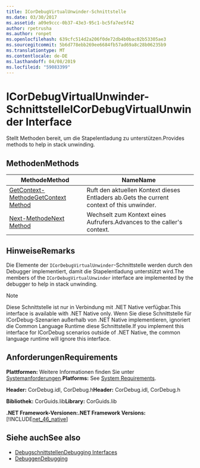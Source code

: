 ```yaml
---
title: ICorDebugVirtualUnwinder-Schnittstelle
ms.date: 03/30/2017
ms.assetid: a09e9ccc-0b37-43e3-95c1-bc5fa7ee5f42
author: rpetrusha
ms.author: ronpet
ms.openlocfilehash: 639cfc514d2a206f0de72db4b0bac02b53305ae3
ms.sourcegitcommit: 5b6d778ebb269ee6684fb57ad69a8c28b06235b9
ms.translationtype: MT
ms.contentlocale: de-DE
ms.lasthandoff: 04/08/2019
ms.locfileid: "59083399"
---
```

# <a name="icordebugvirtualunwinder-interface"></a><span data-ttu-id="2f837-102">ICorDebugVirtualUnwinder-Schnittstelle</span><span class="sxs-lookup"><span data-stu-id="2f837-102">ICorDebugVirtualUnwinder Interface</span></span>
<span data-ttu-id="2f837-103">Stellt Methoden bereit, um die Stapelentladung zu unterstützen.</span><span class="sxs-lookup"><span data-stu-id="2f837-103">Provides methods to help in stack unwinding.</span></span>  
  
## <a name="methods"></a><span data-ttu-id="2f837-104">Methoden</span><span class="sxs-lookup"><span data-stu-id="2f837-104">Methods</span></span>  
  
|<span data-ttu-id="2f837-105">Methode</span><span class="sxs-lookup"><span data-stu-id="2f837-105">Method</span></span>|<span data-ttu-id="2f837-106">Name</span><span class="sxs-lookup"><span data-stu-id="2f837-106">Name</span></span>|  
|------------|----------|  
|[<span data-ttu-id="2f837-107">GetContext-Methode</span><span class="sxs-lookup"><span data-stu-id="2f837-107">GetContext Method</span></span>](../../../../docs/framework/unmanaged-api/debugging/icordebugvirtualunwinder-getcontext-method.md)|<span data-ttu-id="2f837-108">Ruft den aktuellen Kontext dieses Entladers ab.</span><span class="sxs-lookup"><span data-stu-id="2f837-108">Gets the current context of this unwinder.</span></span>|  
|[<span data-ttu-id="2f837-109">Next-Methode</span><span class="sxs-lookup"><span data-stu-id="2f837-109">Next Method</span></span>](../../../../docs/framework/unmanaged-api/debugging/icordebugvirtualunwinder-next-method.md)|<span data-ttu-id="2f837-110">Wechselt zum Kontext eines Aufrufers.</span><span class="sxs-lookup"><span data-stu-id="2f837-110">Advances to the caller's context.</span></span>|  
  
## <a name="remarks"></a><span data-ttu-id="2f837-111">Hinweise</span><span class="sxs-lookup"><span data-stu-id="2f837-111">Remarks</span></span>  
 <span data-ttu-id="2f837-112">Die Elemente der `ICorDebugVirtualUnwinder`-Schnittstelle werden durch den Debugger implementiert, damit die Stapelentladung unterstützt wird.</span><span class="sxs-lookup"><span data-stu-id="2f837-112">The members of the `ICorDebugVirtualUnwinder` interface are implemented by the debugger to help in stack unwinding.</span></span>  
  
> [!NOTE]
>  <span data-ttu-id="2f837-113">Diese Schnittstelle ist nur in Verbindung mit .NET Native verfügbar.</span><span class="sxs-lookup"><span data-stu-id="2f837-113">This interface is available with .NET Native only.</span></span> <span data-ttu-id="2f837-114">Wenn Sie diese Schnittstelle für ICorDebug-Szenarien außerhalb von .NET Native implementieren, ignoriert die Common Language Runtime diese Schnittstelle.</span><span class="sxs-lookup"><span data-stu-id="2f837-114">If you implement this interface for ICorDebug scenarios outside of .NET Native, the common language runtime will ignore this interface.</span></span>  
  
## <a name="requirements"></a><span data-ttu-id="2f837-115">Anforderungen</span><span class="sxs-lookup"><span data-stu-id="2f837-115">Requirements</span></span>  
 <span data-ttu-id="2f837-116">**Plattformen:** Weitere Informationen finden Sie unter [Systemanforderungen](../../../../docs/framework/get-started/system-requirements.md).</span><span class="sxs-lookup"><span data-stu-id="2f837-116">**Platforms:** See [System Requirements](../../../../docs/framework/get-started/system-requirements.md).</span></span>  
  
 <span data-ttu-id="2f837-117">**Header:** CorDebug.idl, CorDebug.h</span><span class="sxs-lookup"><span data-stu-id="2f837-117">**Header:** CorDebug.idl, CorDebug.h</span></span>  
  
 <span data-ttu-id="2f837-118">**Bibliothek:** CorGuids.lib</span><span class="sxs-lookup"><span data-stu-id="2f837-118">**Library:** CorGuids.lib</span></span>  
  
 **<span data-ttu-id="2f837-119">.NET Framework-Versionen:</span><span class="sxs-lookup"><span data-stu-id="2f837-119">.NET Framework Versions:</span></span>** [!INCLUDE[net_46_native](../../../../includes/net-46-native-md.md)]  
  
## <a name="see-also"></a><span data-ttu-id="2f837-120">Siehe auch</span><span class="sxs-lookup"><span data-stu-id="2f837-120">See also</span></span>

- [<span data-ttu-id="2f837-121">Debugschnittstellen</span><span class="sxs-lookup"><span data-stu-id="2f837-121">Debugging Interfaces</span></span>](../../../../docs/framework/unmanaged-api/debugging/debugging-interfaces.md)
- [<span data-ttu-id="2f837-122">Debuggen</span><span class="sxs-lookup"><span data-stu-id="2f837-122">Debugging</span></span>](../../../../docs/framework/unmanaged-api/debugging/index.md)
